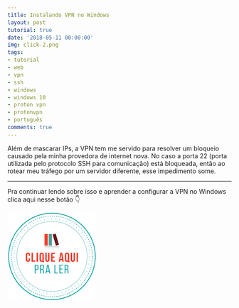 ```yaml
---
title: Instalando VPN no Windows
layout: post
tutorial: true
date: '2018-05-11 00:00:00'
img: click-2.png
tags:
- tutorial
- web
- vpn
- ssh
- windows
- windows 10
- proton vpn
- protonvpn
- português
comments: true
---
```


Além de mascarar IPs, a VPN tem me servido para resolver um bloqueio causado pela minha provedora de internet nova. No caso a porta 22 (porta utilizada pelo protocolo SSH para comunicação) está bloqueada, então ao rotear meu tráfego por um servidor diferente, esse impedimento some.

---

Pra continuar lendo sobre isso e aprender a configurar a VPN no Windows clica aqui nesse botão 👇

[![clique aqui para ler](/images/clique-aqui-para-ler.png)](https://medium.com/test-after-deploy/instalando-vpn-no-windows-f219016d7886)
